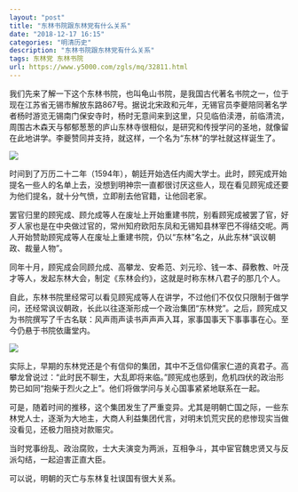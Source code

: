 ```yaml
---
layout: "post"
title: "东林书院跟东林党有什么关系"
date: "2018-12-17 16:15"
categories: "明清历史"
description: "东林书院跟东林党有什么关系"
tags: 东林党 东林书院
url: https://www.y5000.com/zgls/mq/32811.html
---
```






我们先来了解一下这个东林书院，也叫龟山书院，是我国古代著名书院之一，位于现在江苏省无锡市解放东路867号。据说北宋政和元年，无锡官员李夔陪同著名学者杨时游览无锡南门保安寺时，杨时无意间来到这里，只见临伯渎港，前临清流，周围古木森天与郁郁葱葱的庐山东林寺很相似，是研究和传授学问的圣地，就像留在此地讲学。李夔赞同并支持，就这样，一个名为“东林”的学社就这样诞生了。

![](https://img.y5000.com/uploads/allimg/180912/8-1P912103323563.jpg)

时间到了万历二十二年（1594年），朝廷开始选任内阁大学士。此时，顾宪成开始提名一些人的名单上去，没想到明神宗一直都很讨厌这些人，现在看见顾宪成还要为他们提名，就十分气愤，立即削去他官籍，让他回老家。

罢官归里的顾宪成、顾允成等人在废址上开始重建书院，别看顾宪成被罢了官，好歹人家也是在中央做过官的，常州知府欧阳东凤和无锡知县林宰巴不得结交呢。两人开始赞助顾宪成等人在废址上重建书院，仍以“东林”名之，从此东林“讽议朝政、裁量人物”。

同年十月，顾宪成会同顾允成、高攀龙、安希范、刘元珍、钱一本、薛敷教、叶茂才等人，发起东林大会，制定《东林会约》，这就是时称东林八君子的那几个人。

自此，东林书院里经常可以看见顾宪成等人在讲学，不过他们不仅仅只限制于做学问，还经常讽议朝政，长此以往逐渐形成一个政治集团“东林党”。之后，顾宪成又为书院撰写了千古名联：风声雨声读书声声声入耳，家事国事天下事事事在心。至今仍悬于书院依庸堂内。

![](https://img.y5000.com/uploads/allimg/180912/8-1P912103414201.jpg)

实际上，早期的东林党还是个有信仰的集团，其中不乏信仰儒家仁道的真君子。高攀龙曾说过：“此时民不聊生，大乱即将来临。”顾宪成也感到，危机四伏的政治形势已如同“抱柴于烈火之上”。他们将做学问与关心国事紧紧地联系在一起。

可是，随着时间的推移，这个集团发生了严重变异。尤其是明朝亡国之际，一些东林党人士，逐渐为大地主，大商人利益集团代言，对明末饥荒灾民的悲惨现实当做没看见，还极力阻挠对款赈灾。

当时党事纷乱、政治腐败，士大夫演变为两派，互相争斗，其中宦官魏忠贤又与反派勾结，一起迫害正直大臣。

可以说，明朝的灭亡与东林复社误国有很大关系。
